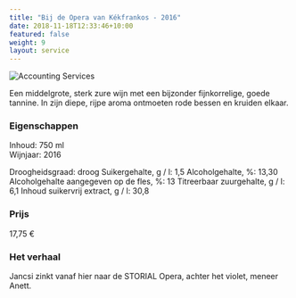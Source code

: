 ```yaml
---
title: "Bij de Opera van Kékfrankos - 2016"
date: 2018-11-18T12:33:46+10:00
featured: false
weight: 9
layout: service
---
```

![Accounting Services](/images/austin-distel-nGc5RT2HmF0-unsplash.jpg)

Een middelgrote, sterk zure wijn met een bijzonder fijnkorrelige, goede tannine. In zijn
diepe, rijpe aroma ontmoeten rode bessen en kruiden elkaar.

### Eigenschappen  

Inhoud: 750 ml  
Wijnjaar: 2016  

Droogheidsgraad: droog
Suikergehalte, g / l: 1,5
Alcoholgehalte, %: 13,30
Alcoholgehalte aangegeven op de fles, %: 13
Titreerbaar zuurgehalte, g / l: 6,1
Inhoud suikervrij extract, g / l: 30,8

### Prijs

17,75 €

### Het verhaal

Jancsi zinkt
vanaf hier
naar de STORIAL Opera, achter het violet, meneer Anett.
